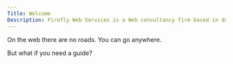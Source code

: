 ```yaml
---
Title: Welcome
Description: Firefly Web Services is a Web consultancy firm based in downtown Oakland, Caflifornia.
---
```


<div class="main">
    <p class="main-intro">
        <span>On the web there are no roads.</span>
        <span>You&nbsp;can&nbsp;go&nbsp;anywhere.</span>
    </p>
    <aside>But what if you need a guide?</aside>
</div>
